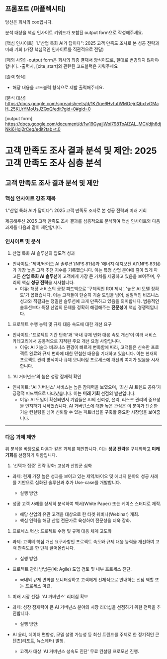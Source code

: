 ## 프롬포트 (퍼플렉시티)
당신은 회사의 coo입니다.

분석 대상을 핵심 인사이트 키워드가 포함된 output form으로 작성해주세요. 

[핵심 인사이트] 
1."산업 특화 AI가 답이다": 2025 고객 만족도 조사로 본 성공 전략과 미래 기회 (가장 핵심적인 인사이트를 직관적으로 전달)

[제외 사항]
-output form은 회사의 최종 결재서 양식이므로, 절대로 변경되지 않아야합니다.
-출력시, [cite_start]와 관련된 코드블럭은 지워주세요

[출력 형식]
- 해당 내용을 코드블럭 형식으로 제발 출력해주세요.

[분석 대상]
https://docs.google.com/spreadsheets/d/1KZlqe6HvfufWMOejrlQbxfvGMaH_25KUrYMoUsJZQxQ/edit?gid=0#gid=0

[output form]
https://docs.google.com/document/d/1w19GyajjWoi798ToAlZAL_MCVdjh6djNki6Hgj2rCeg/edit?tab=t.0



<h1>고객 만족도 조사 결과 분석 및 제안: 2025 고객 만족도 조사 심층 분석</h1>

## 고객 만족도 조사 결과 분석 및 제안

### 핵심 인사이트 강조 제목
1."산업 특화 AI가 답이다": 2025 고객 만족도 조사로 본 성공 전략과 미래 기회 

제공해주신 2025 고객 만족도 조사 결과를 심층적으로 분석하여 핵심 인사이트와 다음 과제를 다음과 같이 제안합니다.

### 인사이트 및 분석

1.  산업 특화 AI 솔루션의 압도적 성과

- 인사이트: '제약/바이오 AI 솔루션'(NPS 81점)과 '에너지 예지보전 AI'(NPS 83점)가 가장 높은 고객 추천 지수를 기록했습니다. 이는 특정 산업 분야에 깊이 있게 파고든 **산업 특화 AI 솔루션**이 고객에게 가장 큰 가치를 제공하고 있음을 보여주며, 우리의 핵심 **성공 전략**을 시사합니다.
  - 이유: 해당 서비스의 긍정 피드백으로 '구체적인 ROI 제시', '높은 AI 모델 정확도'가 꼽혔습니다. 이는 고객들이 단순히 기술 도입을 넘어, 실질적인 비즈니스 성과와 직결되는 정밀한 솔루션에 크게 만족하고 있음을 의미합니다. 범용적인 솔루션보다 특정 산업의 문제를 정확히 해결해주는 **전문성**이 핵심 경쟁력입니다.

1.  프로젝트 수행 능력 및 규제 대응 속도에 대한 개선 요구

- 인사이트: '프로젝트 기간 단축'과 '국내 규제 변화 대응 속도 개선'이 여러 서비스 카테고리에서 공통적으로 지적된 주요 개선 요청 사항입니다.
  - 이유: AI 기술과 비즈니스 환경이 빠르게 변화함에 따라, 고객들은 신속한 프로젝트 완료와 규제 변화에 대한 민첩한 대응을 기대하고 있습니다. 이는 현재의 프로젝트 관리 방식이나 규제 모니터링 프로세스에 개선의 여지가 있음을 시사합니다.

1.  'AI 거버넌스'의 높은 성장 잠재력 확인

- 인사이트: 'AI 거버넌스' 서비스는 높은 잠재력을 보였으며, '최신 AI 트렌드 공유'가 긍정적 피드백으로 나타났습니다. 이는 **미래 기회** 선점의 발판입니다.
  - 이유: AI 도입이 확산되면서 기업들은 AI의 신뢰성, 윤리, 리스크 관리의 중요성을 인지하기 시작했습니다. AI 거버넌스에 대한 높은 관심은 이 분야가 단순한 기술 컨설팅을 넘어 신뢰할 수 있는 파트너십을 구축할 중요한 시장임을 보여줍니다.

-----

### 다음 과제 제안

위 분석을 바탕으로 다음과 같은 과제를 제안합니다. 이는 **성공 전략**을 구체화하고 **미래 기회**를 선점하기 위함입니다.

1.  '선택과 집중' 전략 강화: 고성과 산업군 심화

- 과제: 현재 가장 높은 성과를 보이고 있는 제약/바이오 및 에너지 분야의 성공 사례를 기반으로 심화된 솔루션과 추가 Use-case를 개발합니다.
  - 실행 방안:

- 성공 고객 사례를 상세히 분석하여 백서(White Paper) 또는 케이스 스터디로 제작.
  - 해당 산업의 유관 고객을 대상으로 한 타겟 웨비나(Webinar) 개최.
  - 핵심 인력을 해당 산업 전문가로 육성하여 전문성을 더욱 강화.

1.  프로세스 혁신: 프로젝트 수행 및 규제 대응 체계 고도화

- 과제: 고객의 핵심 개선 요구사항인 프로젝트 속도와 규제 대응 능력을 개선하여 고객 만족도를 한 단계 끌어올립니다.
  - 실행 방안:

- 프로젝트 관리 방법론(예: Agile) 도입 검토 및 내부 프로세스 진단.
  - 국내외 규제 변화를 모니터링하고 고객에게 선제적으로 안내하는 전담 역할 또는 프로세스 마련.

1.  미래 시장 선점: 'AI 거버넌스' 리더십 확보

- 과제: 성장 잠재력이 큰 AI 거버넌스 분야의 시장 리더십을 선점하기 위한 전략을 추진합니다.
  - 실행 방안:

- AI 윤리, 데이터 편향성, 모델 설명 가능성 등 최신 트렌드를 주제로 한 정기적인 콘텐츠(리포트, 뉴스레터) 발행.
  - 고객사 대상 'AI 거버넌스 성숙도 진단' 무료 컨설팅 프로모션 진행.